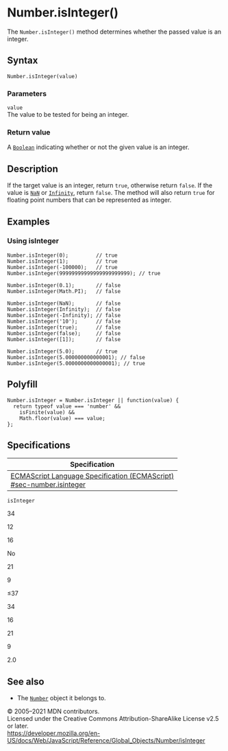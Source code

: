 # Number.isInteger()

The `Number.isInteger()` method determines whether the passed value is an integer.

## Syntax

    Number.isInteger(value)

### Parameters

`value`  
The value to be tested for being an integer.

### Return value

A [`Boolean`](../boolean) indicating whether or not the given value is an integer.

## Description

If the target value is an integer, return `true`, otherwise return `false`. If the value is [`NaN`](../nan) or [`Infinity`](../infinity), return `false`. The method will also return `true` for floating point numbers that can be represented as integer.

## Examples

### Using isInteger

    Number.isInteger(0);         // true
    Number.isInteger(1);         // true
    Number.isInteger(-100000);   // true
    Number.isInteger(99999999999999999999999); // true

    Number.isInteger(0.1);       // false
    Number.isInteger(Math.PI);   // false

    Number.isInteger(NaN);       // false
    Number.isInteger(Infinity);  // false
    Number.isInteger(-Infinity); // false
    Number.isInteger('10');      // false
    Number.isInteger(true);      // false
    Number.isInteger(false);     // false
    Number.isInteger([1]);       // false

    Number.isInteger(5.0);       // true
    Number.isInteger(5.000000000000001); // false
    Number.isInteger(5.0000000000000001); // true

## Polyfill

    Number.isInteger = Number.isInteger || function(value) {
      return typeof value === 'number' &&
        isFinite(value) &&
        Math.floor(value) === value;
    };

## Specifications

<table><thead><tr class="header"><th>Specification</th></tr></thead><tbody><tr class="odd"><td><a href="https://tc39.es/ecma262/#sec-number.isinteger">ECMAScript Language Specification (ECMAScript)<br />
<span class="small">#sec-number.isinteger</span></a></td></tr></tbody></table>

`isInteger`

34

12

16

No

21

9

≤37

34

16

21

9

2.0

## See also

-   The [`Number`](../number) object it belongs to.

© 2005–2021 MDN contributors.  
Licensed under the Creative Commons Attribution-ShareAlike License v2.5 or later.  
<a href="https://developer.mozilla.org/en-US/docs/Web/JavaScript/Reference/Global_Objects/Number/isInteger" class="_attribution-link">https://developer.mozilla.org/en-US/docs/Web/JavaScript/Reference/Global_Objects/Number/isInteger</a>
